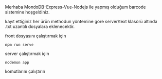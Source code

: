 Merhaba MondoDB-Express-Vue-Nodejs ile yapmış olduğum barcode sistemine hoşgeldiniz.

kayıt ettiğiniz her ürün methodun yöntemine göre server/text klasörü altında .txt uzantılı dosyalara eklenecektir.


front dosyasını çalıştırmak için


``` npm run serve ```

server çalıştırmak için


``` nodemon app ```

komutlarını çalıştırın
